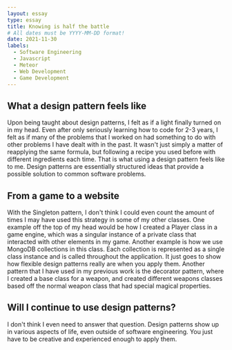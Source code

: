 ```yaml
---
layout: essay
type: essay
title: Knowing is half the battle
# All dates must be YYYY-MM-DD format!
date: 2021-11-30
labels:
  - Software Engineering
  - Javascript
  - Meteor
  - Web Development
  - Game Development
---
```


## What a design pattern feels like 

Upon being taught about design patterns, I felt as if a light finally turned on in my head. Even after only seriously learning how to code for 2-3 years, I felt as if many of the problems that I worked on had something to do with other problems I have dealt with in the past. It wasn't just simply a matter of reapplying the same formula, but following a recipe you used before with different ingredients each time. That is what using a design pattern feels like to me. Design patterns are essentially structured ideas that provide a possible solution to common software problems.  

## From a game to a website

With the Singleton pattern, I don't think I could even count the amount of times I may have used this strategy in some of my other classes. One example off the top of my head would be how I created a Player class in a game engine, which was a singular instance of a private class that interacted with other elements in my game. Another example is how we use MongoDB collections in this class. Each collection is represented as a single class instance and is called throughout the application. It just goes to show how flexible design patterns really are when you apply them. Another pattern that I have used in my previous work is the decorator pattern, where I created a base class for a weapon, and created different weapons classes based off the normal weapon class that had special magical properties.

## Will I continue to use design patterns?

I don't think I even need to answer that question. Design patterns show up in various aspects of life, even outside of software engineering. You just have to be creative and experienced enough to apply them. 

